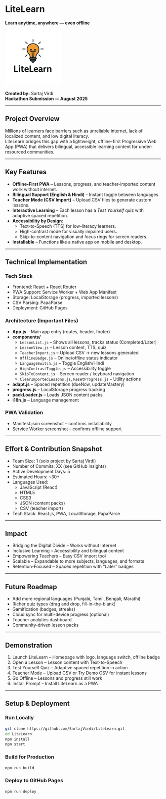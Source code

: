# LiteLearn  
**Learn anytime, anywhere — even offline**  

<p align="left">
  <img src="assets/logo_readme.png" alt="LiteLearn Logo" width="180"/>
</p>

**Created by:** Sartaj Virdi  
**Hackathon Submission — August 2025**  

---

## Project Overview  
Millions of learners face barriers such as unreliable internet, lack of localized content, and low digital literacy.  
LiteLearn bridges this gap with a lightweight, offline-first Progressive Web App (PWA) that delivers bilingual, accessible learning content for under-resourced communities.  

---

## Key Features  
- **Offline-First PWA** – Lessons, progress, and teacher-imported content work without internet.  
- **Bilingual Support (English & Hindi)** – Instant toggle between languages.  
- **Teacher Mode (CSV Import)** – Upload CSV files to generate custom lessons.  
- **Interactive Learning** – Each lesson has a *Test Yourself* quiz with adaptive spaced repetition.  
- **Accessibility by Design**:  
  - Text-to-Speech (TTS) for low-literacy learners.  
  - High-contrast mode for visually impaired users.  
  - Skip-to-content navigation and focus rings for screen readers.  
- **Installable** – Functions like a native app on mobile and desktop.  

---

## Technical Implementation  

### Tech Stack  
- Frontend: React + React Router  
- PWA Support: Service Worker + Web App Manifest  
- Storage: LocalStorage (progress, imported lessons)  
- CSV Parsing: PapaParse  
- Deployment: GitHub Pages  

### Architecture (Important Files)  
- **App.js** – Main app entry (routes, header, footer)  
- **components/**  
  - `LessonList.js` – Shows all lessons, tracks status (Completed/Later)  
  - `LessonView.js` – Lesson content, TTS, quiz  
  - `TeacherImport.js` – Upload CSV → new lessons generated  
  - `OfflineBadge.js` – Online/offline status indicator  
  - `LanguageSwitch.js` – Toggle English/Hindi  
  - `HighContrastToggle.js` – Accessibility toggle  
  - `SkipToContent.js` – Screen reader / keyboard navigation  
  - `ClearImportedLessons.js`, `ResetProgress.js` – Utility actions  
- **adapt.js** – Spaced repetition (dueNow, updateMastery)  
- **progress.js** – LocalStorage progress tracking  
- **packLoader.js** – Loads JSON content packs  
- **i18n.js** – Language management  

### PWA Validation  
- Manifest.json screenshot – confirms installability  
- Service Worker screenshot – confirms offline support  

---

## Effort & Contribution Snapshot  
- Team Size: 1 (solo project by Sartaj Virdi)  
- Number of Commits: XX (see GitHub Insights)  
- Active Development Days: 5  
- Estimated Hours: ~30+  
- Languages Used:  
  - JavaScript (React)  
  - HTML5  
  - CSS3  
  - JSON (content packs)  
  - CSV (teacher import)  
- Tech Stack: React.js, PWA, LocalStorage, PapaParse  

---

## Impact  
- Bridging the Digital Divide – Works without internet  
- Inclusive Learning – Accessibility and bilingual content  
- Empowering Teachers – Easy CSV import tool  
- Scalable – Expandable to more subjects, languages, and formats  
- Retention-Focused – Spaced repetition with “Later” badges  

---

## Future Roadmap  
- Add more regional languages (Punjabi, Tamil, Bengali, Marathi)  
- Richer quiz types (drag and drop, fill-in-the-blank)  
- Gamification (badges, streaks)  
- Cloud sync for multi-device progress (optional)  
- Teacher analytics dashboard  
- Community-driven lesson packs  

---

## Demonstration  
1. Launch LiteLearn – Homepage with logo, language switch, offline badge  
2. Open a Lesson – Lesson content with Text-to-Speech  
3. Test Yourself Quiz – Adaptive spaced repetition in action  
4. Teacher Mode – Upload CSV or Try Demo CSV for instant lessons  
5. Go Offline – Lessons and progress still work  
6. Install Prompt – Install LiteLearn as a PWA  

---

## Setup & Deployment  

### Run Locally  
```bash
git clone https://github.com/SartajVirdi/LiteLearn.git
cd LiteLearn
npm install
npm start
```
### Build for Production
```bash
npm run build
```
### Deploy to GitHub Pages
```bash
npm run deploy
```
